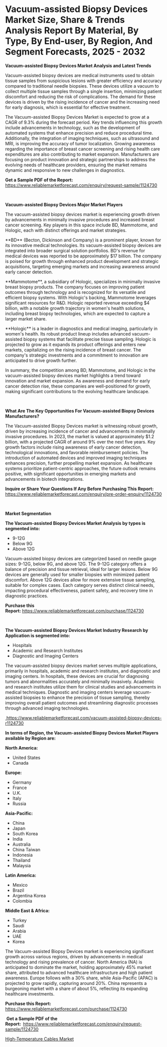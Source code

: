 <p><h1>Vacuum-assisted Biopsy Devices Market Size, Share & Trends Analysis Report By Material, By Type, By End-user, By Region, And Segment Forecasts, 2025 - 2032</h1></p><p><strong>Vacuum-assisted Biopsy Devices Market Analysis and Latest Trends</strong></p>
<p><p>Vacuum-assisted biopsy devices are medical instruments used to obtain tissue samples from suspicious lesions with greater efficiency and accuracy compared to traditional needle biopsies. These devices utilize a vacuum to collect multiple tissue samples through a single insertion, minimizing patient discomfort and reducing the risk of complications. The demand for these devices is driven by the rising incidence of cancer and the increasing need for early diagnosis, which is essential for effective treatment.</p><p>The Vacuum-assisted Biopsy Devices Market is expected to grow at a CAGR of 9.3% during the forecast period. Key trends influencing this growth include advancements in technology, such as the development of automated systems that enhance precision and reduce procedural time. Additionally, the integration of imaging techniques, such as ultrasound and MRI, is improving the accuracy of tumor localization. Growing awareness regarding the importance of breast cancer screening and rising health care expenditures are also contributing to market expansion. Manufacturers are focusing on product innovation and strategic partnerships to address the evolving needs of healthcare providers, ensuring the market remains dynamic and responsive to new challenges in diagnostics.</p></p>
<p><strong>Get a Sample PDF of the Report:&nbsp;</strong> <a href="https://www.reliablemarketforecast.com/enquiry/request-sample/1124730?utm_campaign=2320&utm_medium=2&utm_source=Github&utm_content=ia&utm_term=21032025&utm_id=vacuum-assisted-biopsy-devices">https://www.reliablemarketforecast.com/enquiry/request-sample/1124730</a></p>
<p>&nbsp;</p>
<p><strong>Vacuum-assisted Biopsy Devices Major Market Players</strong></p>
<p><p>The vacuum-assisted biopsy devices market is experiencing growth driven by advancements in minimally invasive procedures and increased breast cancer screening. Key players in this space include BD, Mammotome, and Hologic, each with distinct offerings and market strategies.</p><p>**BD** (Becton, Dickinson and Company) is a prominent player, known for its innovative medical technologies. Its vacuum-assisted biopsy devices are integrated into broader surgical solution portfolios. BD's revenue for medical devices was reported to be approximately $17 billion. The company is poised for growth through enhanced product development and strategic acquisitions, targeting emerging markets and increasing awareness around early cancer detection.</p><p>**Mammotome**, a subsidiary of Hologic, specializes in minimally invasive breast biopsy products. The company focuses on improving patient outcomes through technology and is recognized for its versatile and efficient biopsy systems. With Hologic's backing, Mammotome leverages significant resources for R&D. Hologic reported revenue exceeding $4 billion, with a notable growth trajectory in women's health solutions, including breast biopsy technologies, which are expected to capture a larger market share.</p><p>**Hologic** is a leader in diagnostics and medical imaging, particularly in women's health. Its robust product lineup includes advanced vacuum-assisted biopsy systems that facilitate precise tissue sampling. Hologic is projected to grow as it expands its product offerings and enters new markets, capitalizing on the rising incidence of breast cancer. The company's strategic investments and a commitment to innovation are anticipated to drive growth further.</p><p>In summary, the competition among BD, Mammotome, and Hologic in the vacuum-assisted biopsy devices market highlights a trend toward innovation and market expansion. As awareness and demand for early cancer detection rise, these companies are well-positioned for growth, making significant contributions to the evolving healthcare landscape.</p></p>
<p>&nbsp;</p>
<p><strong>What Are The Key Opportunities For Vacuum-assisted Biopsy Devices Manufacturers?</strong></p>
<p><p>The Vacuum-assisted Biopsy Devices market is witnessing robust growth, driven by increasing incidence of cancer and advancements in minimally invasive procedures. In 2023, the market is valued at approximately $1.2 billion, with a projected CAGR of around 9% over the next five years. Key growth factors include rising awareness of early cancer detection, technological innovations, and favorable reimbursement policies. The introduction of automated devices and improved imaging techniques enhances precision, further propelling market expansion. As healthcare systems prioritize patient-centric approaches, the future outlook remains positive, with significant opportunities in emerging markets and advancements in biotech integrations.</p></p>
<p><strong>Inquire or Share Your Questions If Any Before Purchasing This Report:</strong> <a href="https://www.reliablemarketforecast.com/enquiry/pre-order-enquiry/1124730?utm_campaign=2320&utm_medium=2&utm_source=Github&utm_content=ia&utm_term=21032025&utm_id=vacuum-assisted-biopsy-devices">https://www.reliablemarketforecast.com/enquiry/pre-order-enquiry/1124730</a></p>
<p>&nbsp;</p>
<p><strong>Market Segmentation</strong></p>
<p><strong>The Vacuum-assisted Biopsy Devices Market Analysis by types is segmented into:</strong></p>
<p><ul><li>9-12G</li><li>Below 9G</li><li>Above 12G</li></ul></p>
<p><p>Vacuum-assisted biopsy devices are categorized based on needle gauge sizes: 9-12G, below 9G, and above 12G. The 9-12G category offers a balance of precision and tissue retrieval, ideal for larger lesions. Below 9G devices are generally used for smaller biopsies with minimized patient discomfort. Above 12G devices allow for more extensive tissue sampling, suitable for complex cases. Each category serves distinct clinical needs, impacting procedural effectiveness, patient safety, and recovery time in diagnostic practices.</p></p>
<p><strong>Purchase this Report:&nbsp;</strong><a href="https://www.reliablemarketforecast.com/purchase/1124730?utm_campaign=2320&utm_medium=2&utm_source=Github&utm_content=ia&utm_term=21032025&utm_id=vacuum-assisted-biopsy-devices">https://www.reliablemarketforecast.com/purchase/1124730</a></p>
<p>&nbsp;</p>
<p><strong>The Vacuum-assisted Biopsy Devices Market Industry Research by Application is segmented into:</strong></p>
<p><ul><li>Hospitals</li><li>Academic and Research Institutes</li><li>Diagnostic and Imaging Centers</li></ul></p>
<p><p>The vacuum-assisted biopsy devices market serves multiple applications, primarily in hospitals, academic and research institutes, and diagnostic and imaging centers. In hospitals, these devices are crucial for diagnosing tumors and abnormalities accurately and minimally invasively. Academic and research institutes utilize them for clinical studies and advancements in medical techniques. Diagnostic and imaging centers leverage vacuum-assisted biopsies to enhance the precision of tissue sampling, thereby improving overall patient outcomes and streamlining diagnostic processes through advanced imaging technologies.</p></p>
<p><a href="https://www.reliablemarketforecast.com/vacuum-assisted-biopsy-devices-r1124730?utm_campaign=2320&utm_medium=2&utm_source=Github&utm_content=ia&utm_term=21032025&utm_id=vacuum-assisted-biopsy-devices">&nbsp;https://www.reliablemarketforecast.com/vacuum-assisted-biopsy-devices-r1124730</a></p>
<p><strong>In terms of Region, the Vacuum-assisted Biopsy Devices Market Players available by Region are:</strong></p>
<p>
    <p> <strong> North America: </strong>
        <ul>
            <li>United States</li>
            <li>Canada</li>
        </ul>
        </p> 
    <p> <strong> Europe: </strong>
        <ul>
            <li>Germany</li>
            <li>France</li>
            <li>U.K.</li>
            <li>Italy</li>
            <li>Russia</li>
        </ul>
        </p> 
    <p> <strong> Asia-Pacific: </strong>
        <ul>
            <li>China</li>
            <li>Japan</li>
            <li>South Korea</li>
            <li>India</li>
            <li>Australia</li>
            <li>China Taiwan</li>
            <li>Indonesia</li>
            <li>Thailand</li>
            <li>Malaysia</li>
        </ul>
        </p> 
    <p> <strong> Latin America: </strong>
        <ul>
            <li>Mexico</li>
            <li>Brazil</li>
            <li>Argentina Korea</li>
            <li>Colombia</li>
        </ul>
        </p> 
    <p> <strong> Middle East & Africa: </strong>
        <ul>
            <li>Turkey</li>
            <li>Saudi</li>
            <li>Arabia</li>
            <li>UAE</li>
            <li>Korea</li>
        </ul>
    </p>
    </p>
<p><p>The Vacuum-assisted Biopsy Devices market is experiencing significant growth across various regions, driven by advancements in medical technology and rising prevalence of cancer. North America (NA) is anticipated to dominate the market, holding approximately 45% market share, attributed to advanced healthcare infrastructure and high patient awareness. Europe follows with a 30% share, while Asia-Pacific (APAC) is projected to grow rapidly, capturing around 20%. China represents a burgeoning market with a share of about 5%, reflecting its expanding healthcare investments.</p></p>
<p><strong>Purchase this Report: </strong><a href="https://www.reliablemarketforecast.com/purchase/1124730?utm_campaign=2320&utm_medium=2&utm_source=Github&utm_content=ia&utm_term=21032025&utm_id=vacuum-assisted-biopsy-devices">https://www.reliablemarketforecast.com/purchase/1124730</a></p>
<p>&nbsp;<strong>Get a Sample PDF of the Report:&nbsp;&nbsp;</strong><a href="https://www.reliablemarketforecast.com/enquiry/request-sample/1124730?utm_campaign=2320&utm_medium=2&utm_source=Github&utm_content=ia&utm_term=21032025&utm_id=vacuum-assisted-biopsy-devices">https://www.reliablemarketforecast.com/enquiry/request-sample/1124730</a></p>
<p><strong></strong></p>
<p><p><a href="https://github.com/AngelaWalsh696/Market-Research-Report-List-2/blob/main/high-temperature-cables-market.md?utm_campaign=2320&utm_medium=2&utm_source=Github&utm_content=ia&utm_term=21032025&utm_id=vacuum-assisted-biopsy-devices">High-Temperature Cables Market</a></p></p>